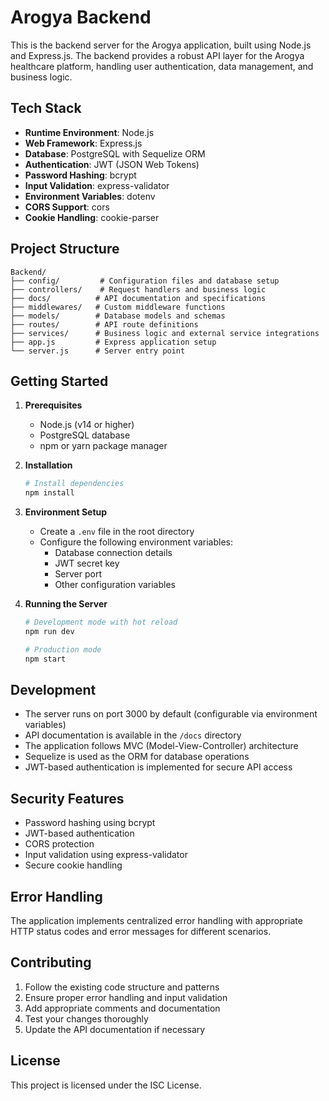 # Arogya Backend

This is the backend server for the Arogya application, built using Node.js and Express.js. The backend provides a robust API layer for the Arogya healthcare platform, handling user authentication, data management, and business logic.

## Tech Stack

- **Runtime Environment**: Node.js
- **Web Framework**: Express.js
- **Database**: PostgreSQL with Sequelize ORM
- **Authentication**: JWT (JSON Web Tokens)
- **Password Hashing**: bcrypt
- **Input Validation**: express-validator
- **Environment Variables**: dotenv
- **CORS Support**: cors
- **Cookie Handling**: cookie-parser

## Project Structure

```
Backend/
├── config/         # Configuration files and database setup
├── controllers/    # Request handlers and business logic
├── docs/          # API documentation and specifications
├── middlewares/   # Custom middleware functions
├── models/        # Database models and schemas
├── routes/        # API route definitions
├── services/      # Business logic and external service integrations
├── app.js         # Express application setup
└── server.js      # Server entry point
```

## Getting Started

1. **Prerequisites**
   - Node.js (v14 or higher)
   - PostgreSQL database
   - npm or yarn package manager

2. **Installation**

   ```bash
   # Install dependencies
   npm install
   ```

3. **Environment Setup**
   - Create a `.env` file in the root directory
   - Configure the following environment variables:
     - Database connection details
     - JWT secret key
     - Server port
     - Other configuration variables

4. **Running the Server**

   ```bash
   # Development mode with hot reload
   npm run dev

   # Production mode
   npm start
   ```

## Development

- The server runs on port 3000 by default (configurable via environment variables)
- API documentation is available in the `/docs` directory
- The application follows MVC (Model-View-Controller) architecture
- Sequelize is used as the ORM for database operations
- JWT-based authentication is implemented for secure API access

## Security Features

- Password hashing using bcrypt
- JWT-based authentication
- CORS protection
- Input validation using express-validator
- Secure cookie handling

## Error Handling

The application implements centralized error handling with appropriate HTTP status codes and error messages for different scenarios.

## Contributing

1. Follow the existing code structure and patterns
2. Ensure proper error handling and input validation
3. Add appropriate comments and documentation
4. Test your changes thoroughly
5. Update the API documentation if necessary

## License

This project is licensed under the ISC License.
